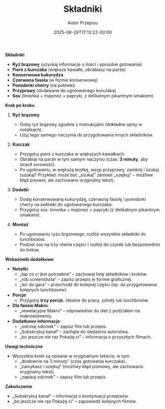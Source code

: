 ﻿---
draft: true
title: "**Składniki**"
author: "Autor Przepisu"
recipe_image: images/recipe-headers/default.jpg
date: 2025-08-29T17:13:22-00:00
categories: ["do-kategoryzacji"]
tags: ["draft"]
tagline: "Przepis do sformatowania"
servings: 4
prep_time: 15
cook: true
cook_time: 30
calories: 300
protein: 20
fat: 10
carbohydrate: 25
---
**Składniki**  
- **Ryż brązowy** (uzyskaj informacje o ilości i sposobie gotowania)  
- **Pierś z kurczaka** (większe kawałki, obrabiasz na parze)  
- **Konserwowa kukurydza**  
- **Czerwona fasola** (w formie konserwowej)  
- **Pomidorki cherry** (na połówki)  
- **Przyprawy** (dodawane do ugotowanego kurczaka)  
- **Sos** (limonka + majonez + papryki, z delikatnym pikantnym smakiem)  

**Krok po kroku**  
1. **Ryż brązowy**  
   - Gotuj ryż brązowy zgodnie z instrukcjami (dokładne opisy w notatkach).  
   - Użyj tego samego naczynia do przygotowania innych składników.  

2. **Kurczak**  
   - Przygotuj pierś z kurczaka w większych kawałkach.  
   - Obrabiaj na parze w tym samym naczyniu (czas: **3 minuty**, aby stracił surowość).  
   - Po ugotowaniu, w większą kostkę, wsyp przyprawy, zamknij i szukaj (szukaj? Przykład: może być „szukaj” zamiast „szejkuj” – możliwe błąd pisowni, ale zachowano oryginalny tekst).  

3. **Dodatki**  
   - Dodaj konserwowaną kukurydzę, czerwoną fasolę i pomidorki cherry na połówki do ugotowanego kurczaka.  
   - Przygotuj sos: limonka + majonez + papryki (z delikatnym pikantnym smakiem).  

4. **Montaż**  
   - Po ugotowaniu ryżu brązowego, rozłóż wszystkie składniki do lunchboxów.  
   - Podziel sos na trzy równe części i rozłóż do czarek lub bezpośrednio do boksa.  

**Wskazówki dodatkowe**  
- **Notatki**:  
  - „łap co ci jest potrzebne” – zachowaj listę składników i kroków.  
  - „rób screenshota” – zapisz przepis w formie graficznej.  
  - „leć do gara” – przechodź do kolejnej części (np. do przygotowania kolejnych lunchboxów).  
- **Porcje**:  
  - Przygotuj **trzy porcje**, idealne do pracy, szkoły lub lunchboxów.  
- **Dla fanów Makro**:  
  - „rewelacyjne Makro” – odpowiednie do diet z podziałem na makroelementy.  
- **Dodatkowe informacje**:  
  - „odcinaj odcinek” – zapisz film lub przepis.  
  - „Subskrybuj kanał” – zachęta do śledzenia autorstwa.  
  - „bo jeszcze nie raz Pokażę ci” – informacja o przyszłych filmach.  

**Uwagi techniczne**  
- Wszystkie kroki są opisane w oryginalnym tekście, w tym:  
  - „dosłownie na 3 minuty” (czas gotowania kurczaka).  
  - „zamykasz i szejkuj” (możliwy błąd pismowy, ale zachowano oryginalny tekst).  
  - „zapisuj odcinek” – zapisz film lub przepis.  

**Zakończenie**  
- „Subskrybuj kanał” – informacja o kontynuacji przepisów.  
- „bo jeszcze nie raz Pokażę ci” – zapowiedź kolejnych filmów.